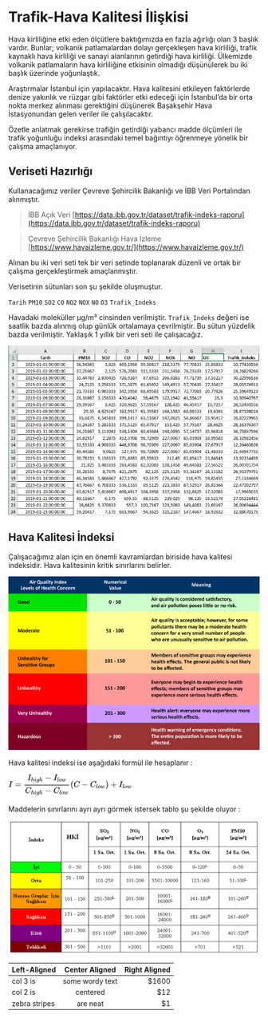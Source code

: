 # Trafik-Hava Kalitesi İlişkisi

Hava kirliliğine etki eden ölçütlere baktığımızda en fazla ağırlığı olan 3 başlık vardır. Bunlar; volkanik patlamalardan dolayı gerçekleşen hava kirliliği, trafik kaynaklı hava kirliliği ve sanayi alanlarının getirdiği hava kirliliği. Ülkemizde volkanik patlamaların hava kirliliğine etkisinin olmadığı düşünülerek bu iki başlık üzerinde yoğunlaştık.

Araştırmalar İstanbul için yapılacaktır. Hava kalitesini etkileyen faktörlerde denize yakınlık ve rüzgar gibi faktörler etki edeceği için İstanbul’da bir orta nokta merkez alınması gerektiğini düşünerek Başakşehir Hava İstasyonundan gelen veriler ile çalışılacaktır.

Özetle anlatmak gerekirse trafiğin getirdiği yabancı madde ölçümleri ile trafik yoğunluğu indeksi arasındaki temel bağıntıyı öğrenmeye yönelik bir çalışma amaçlanıyor.

##  Veriseti Hazırlığı

Kullanacağımız veriler Çevreve Şehircilik Bakanlığı ve İBB Veri Portalından alınmıştır.

> İBB Açık Veri [https://data.ibb.gov.tr/dataset/trafik-indeks-raporu](https://data.ibb.gov.tr/dataset/trafik-indeks-raporu)

> Çevreve Şehircilik Bakanlığı Hava İzleme [https://www.havaizleme.gov.tr/](https://www.havaizleme.gov.tr/)

Alınan bu iki veri seti tek bir veri setinde toplanarak düzenli ve ortak bir çalışma gerçekleştirmek amaçlanmıştır.

Verisetinin sütunları son şu şekilde oluşmuştur.

`Tarih` `PM10` `SO2` `CO` `NO2` `NOX` `NO` `O3` `Trafik_Indeks` 

Havadaki moleküller µg/m³ cinsinden verilmiştir.
`Trafik_Indeks` değeri ise saatlik bazda alınmış olup günlük ortalamaya çevrilmiştir. Bu sütun yüzdelik bazda verilmiştir.
Yaklaşık 1 yıllık bir veri seti ile çalışacağız.

![](https://github.com/FurkanDemiray/Trafik-HavaKalite_Calismasi/blob/master/readme_images/dataset.PNG?raw=true)

## Hava Kalitesi İndeksi

Çalışacağımız alan için en önemli kavramlardan biriside hava kalitesi indeksidir. Hava kalitesinin kritik sınırlarını belirler.



![](https://github.com/FurkanDemiray/Trafik-HavaKalite_Calismasi/blob/master/readme_images/aqi.jpg?raw=true)



Hava kalitesi indeksi ise aşağıdaki formül ile hesaplanır :



![](https://github.com/FurkanDemiray/Trafik-HavaKalite_Calismasi/blob/master/Report/calc.png)



Maddelerin sınırlarını ayrı ayrı görmek istersek tablo şu şekilde oluyor :  



![](https://github.com/FurkanDemiray/Trafik-HavaKalite_Calismasi/blob/master/Report/table.png)


| Left-Aligned  | Center Aligned  | Right Aligned |
| :------------ |:---------------:| -----:|
| col 3 is      | some wordy text | $1600 |
| col 2 is      | centered        |   $12 |
| zebra stripes | are neat        |    $1 |
